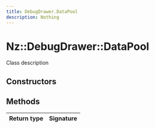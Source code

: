 ```yaml
---
title: DebugDrawer.DataPool
description: Nothing
---
```


# Nz::DebugDrawer::DataPool

Class description

## Constructors


## Methods

| Return type | Signature |
| ----------- | --------- |
